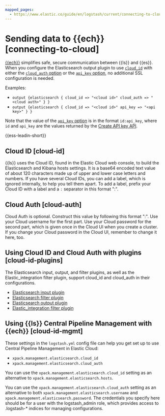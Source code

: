 ```yaml
---
mapped_pages:
  - https://www.elastic.co/guide/en/logstash/current/connecting-to-cloud.html
---
```


# Sending data to {{ech}} [connecting-to-cloud]

[{{ech}}](https://cloud.elastic.co/) simplifies safe, secure communication between {{ls}} and {{es}}.
When you configure the Elasticsearch output plugin to use [`cloud_id`](logstash-docs-md://lsr/plugins-outputs-elasticsearch.md#plugins-outputs-elasticsearch-cloud_id) with either the [`cloud_auth` option](logstash-docs-md://lsr/plugins-outputs-elasticsearch.md#plugins-outputs-elasticsearch-cloud_auth) or the [`api_key` option](logstash-docs-md://lsr/plugins-outputs-elasticsearch.md#plugins-outputs-elasticsearch-api_key), no additional SSL configuration is needed.

Examples:



* `output {elasticsearch { cloud_id => "<cloud id>" cloud_auth => "<cloud auth>" } }`
* `output {elasticsearch { cloud_id => "<cloud id>" api_key => "<api key>" } }`

Note that the value of the [`api_key` option](logstash-docs-md://lsr/plugins-outputs-elasticsearch.md#plugins-outputs-elasticsearch-api_key) is in the format `id:api_key`, where `id` and `api_key` are the values returned by the [Create API key API](https://www.elastic.co/docs/api/doc/elasticsearch/operation/operation-security-create-api-key).

{{ess-leadin-short}}

## Cloud ID [cloud-id]

{{ls}} uses the Cloud ID, found in the Elastic Cloud web console, to build the Elasticsearch and Kibana hosts settings. It is a base64 encoded text value of about 120 characters made up of upper and lower case letters and numbers. If you have several Cloud IDs, you can add a label, which is ignored internally, to help you tell them apart. To add a label, prefix your Cloud ID with a label and a `:` separator in this format "<label>:<cloud-id>".


## Cloud Auth [cloud-auth]

Cloud Auth is optional. Construct this value by following this format "<username>:<password>". Use your Cloud username for the first part. Use your Cloud password for the second part, which is given once in the Cloud UI when you create a cluster. If you change your Cloud password in the Cloud UI, remember to change it here, too.


## Using Cloud ID and Cloud Auth with plugins [cloud-id-plugins]

The Elasticsearch input, output, and filter plugins, as well as the Elastic_integration filter plugin, support cloud_id and cloud_auth in their configurations.

* [Elasticsearch input plugin](logstash-docs-md://lsr/plugins-inputs-elasticsearch.md#plugins-inputs-elasticsearch-cloud_id)
* [Elasticsearch filter plugin](logstash-docs-md://lsr/plugins-filters-elasticsearch.md#plugins-filters-elasticsearch-cloud_id)
* [Elasticsearch output plugin](logstash-docs-md://lsr/plugins-outputs-elasticsearch.md#plugins-outputs-elasticsearch-cloud_id)
* [Elastic_integration filter plugin](logstash-docs-md://lsr/plugins-filters-elastic_integration.md#plugins-filters-elastic_integration-cloud_id)


## Using {{ls}} Central Pipeline Management with {{ech}} [cloud-id-mgmt]

These settings in the `logstash.yml` config file can help you get set up to use Central Pipeline Management in Elastic Cloud:

* `xpack.management.elasticsearch.cloud_id`
* `xpack.management.elasticsearch.cloud_auth`

You can use the `xpack.management.elasticsearch.cloud_id` setting as an alternative to `xpack.management.elasticsearch.hosts`.

You can use the `xpack.management.elasticsearch.cloud_auth` setting as an alternative to both `xpack.management.elasticsearch.username` and `xpack.management.elasticsearch.password`. The credentials you specify here should be for a user with the logstash_admin role, which provides access to .logstash-* indices for managing configurations.


